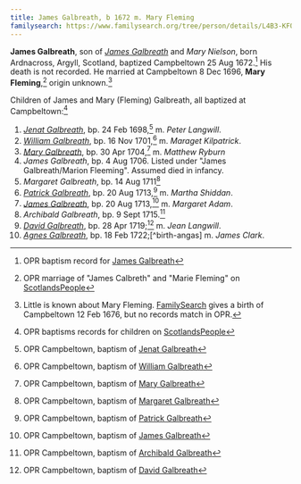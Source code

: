 ```yaml
---
title: James Galbreath, b 1672 m. Mary Fleming
familysearch: https://www.familysearch.org/tree/person/details/L4B3-KFQ
---
```

**James Galbreath**, son of [*James Galbreath*](galbreath-james-1659.md) and *Mary Nielson*,
born Ardnacross, Argyll, Scotland, baptized Campbeltown 25 Aug 1672.[^birth]
His death is not recorded. He married at Campbeltown 8 Dec 1696, **Mary Fleming**,[^marriage] origin unknown.[^mary]

Children of James and Mary (Fleming) Galbreath, all baptized at Campbeltown:[^children]

1. [*Jenat Galbreath*](galbreath-janet-1698.md), bp. 24 Feb 1698,[^birth-jenat] m. *Peter Langwill*.
2. [*William Galbreath*](galbreath-william-1701.md), bp. 16 Nov 1701,[^birth-william] m. *Maraget Kilpatrick*.
3. [*Mary Galbreath*](galbreath-mary-1704.md), bp. 30 Apr 1704,[^birth-mary] m. *Matthew Ryburn*
4. *James Galbreath*, bp. 4 Aug 1706. Listed under "James Galbreath/Marion Fleeming". Assumed died in infancy.
5. *Margaret Galbreath*, bp. 14 Aug 1711[^birth-margaret]
6. [*Patrick Galbreath*](galbreath-patrick-1713.md), bp. 20 Aug 1713,[^birth-patrick] m. *Martha Shiddan*.
7. [*James Galbreath*](galbreath-james-1713.md), bp. 20 Aug 1713,[^birth-james2] m. *Margaret Adam*.
8. *Archibald Galbreath*, bp. 9 Sept 1715.[^birth-archibald]
9. [*David Galbreath*](galbreath-david-1719.md), bp. 28 Apr 1719;[^birth-david] m. *Jean Langwill*.
10. [*Agnes Galbreath*](galbreath-agnes-1722.md), bp. 18 Feb 1722;[^birth-angas] m. *James Clark*.

[^birth]: OPR baptism record for [James Galbreath](/sources/opr-campbeltown-births.md#1672-08-25-james-galbreath)

[^marriage]: OPR marriage of "James Calbreth" and "Marie Fleming" on [ScotlandsPeople](https://www.scotlandspeople.gov.uk/record-results?search_type=people&event=M&record_type%5B0%5D=opr_marriages&church_type=Old%20Parish%20Registers&dl_cat=church&dl_rec=church-banns-marriages&surname=calbreth&surname_so=syn&forename=james&forename_so=exact&sex=M&spouse_name=fleming&spouse_name_so=exact&from_year=1696&to_year=1696&county=ARGYLL&record=Church%20of%20Scotland%20%28old%20parish%20registers%29%20Roman%20Catholic%20Church%20Other%20churches&rd_real_name%5B0%5D=CAMPBELTOWN%20%28LANDWARD%29%20OR%20CAMPBELTOWN%20%28BURGH%29%20OR%20CAMPBELTOWN&rd_display_name%5B0%5D=CAMPBELTOWN%20%28LANDWARD%29%7CCAMPBELTOWN%20%28BURGH%29%7CCAMPBELTOWN_CAMPBELTOWN&rd_label%5B0%5D=CAMPBELTOWN&rd_name%5B0%5D=CAMPBELTOWN%20%2ALANDWARD%2A%20OR%20CAMPBELTOWN%20%2ABURGH%2A%20OR%20CAMPBELTOWN)

[^children]: OPR baptisms records for children on [ScotlandsPeople](https://www.scotlandspeople.gov.uk/record-results?search_type=people&event=%28B%20OR%20C%20OR%20S%29&record_type%5B0%5D=opr_births&church_type=Old%20Parish%20Registers&dl_cat=church&dl_rec=church-births-baptisms&surname=galbreath&surname_so=fuzzy&forename_so=starts&from_year=1698&to_year=1750&parent_names=galbreath&parent_names_so=fuzzy&parent_name_two=fle&parent_name_two_so=starts&county=ARGYLL&record=Church%20of%20Scotland%20%28old%20parish%20registers%29%20Roman%20Catholic%20Church%20Other%20churches&sort=asc&order=Date&field=year)

[^mary]: Little is known about Mary Fleming. [FamilySearch](https://www.familysearch.org/tree/person/details/K2VD-B41) gives a birth of Campbeltown 12 Feb 1676, but no records match in OPR.

[^birth-jenat]: OPR Campbeltown, baptism of [Jenat Galbreath](/sources/opr-campbeltown-births.md#1698-02-24-jenat-galbreath)

[^birth-william]: OPR Campbeltown, baptism of [William Galbreath](/sources/opr-campbeltown-births.md#1701-11-16-william-galbreath)

[^birth-mary]: OPR Campbeltown, baptism of [Mary Galbreath](/sources/opr-campbeltown-births.md#1704-04-30-mary-galbreath)

[^birth-james1]: OPR Campbeltown, baptism of [James Galbreath](/sources/opr-campbeltown-births.md#1706-08-04-james-galbreath)

[^birth-margaret]: OPR Campbeltown, baptism of [Margaret Galbreath](/sources/opr-campbeltown-births.md#1711-08-14-margaret-galbreath)

[^birth-patrick]: OPR Campbeltown, baptism of [Patrick Galbreath](/sources/opr-campbeltown-births.md#1713-08-20-patrick-galbreath)

[^birth-james2]: OPR Campbeltown, baptism of [James Galbreath](/sources/opr-campbeltown-births.md#1713-03-22-james-galbreath)

[^birth-archibald]: OPR Campbeltown, baptism of [Archibald Galbreath](/sources/opr-campbeltown-births.md#1715-09-09-archibald-galbreath)

[^birth-david]: OPR Campbeltown, baptism of [David Galbreath](/sources/opr-campbeltown-births.md#1719-04-28-david-galbreath)

[^birth-agnas]: OPR Campbeltown, baptism of [Agnas Galbreath](/sources/opr-campbeltown-births.md#1722-02-18-agnas-galbreath)

